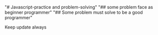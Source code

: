 "# Javascript-practice and problem-solving" 
"## some problem face as beginner programmer"
"## Some problem must solve to be a good programmer"
<p> Keep update always </p>

